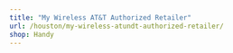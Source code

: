 ```yaml
---
title: "My Wireless AT&T Authorized Retailer"
url: /houston/my-wireless-atundt-authorized-retailer/
shop: Handy
---
```

